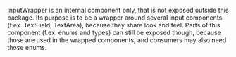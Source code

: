 InputWrapper is an internal component only, that is not exposed outside this package.
Its purpose is to be a wrapper around several input components (f.ex. TextField, TextArea), because they share look and feel.
Parts of this component (f.ex. enums and types) can still be exposed though, because those are used in the wrapped components, and consumers may also need those enums.
